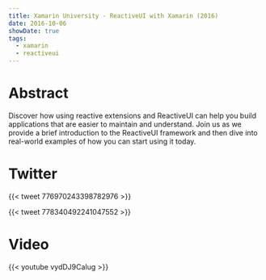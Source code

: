 ```yaml
---
title: Xamarin University - ReactiveUI with Xamarin (2016)
date: 2016-10-06
showDate: true
tags: 
  - xamarin
  - reactiveui
---
```


# Abstract
Discover how using reactive extensions and ReactiveUI can help you build applications that are easier to maintain and understand. Join us as we provide a brief introduction to the ReactiveUI framework and then dive into real-world examples of how you can start using it today.

# Twitter

{{< tweet 776970243398782976 >}}

{{< tweet 778340492241047552 >}}

# Video

{{< youtube vydDJ9CaIug >}}
